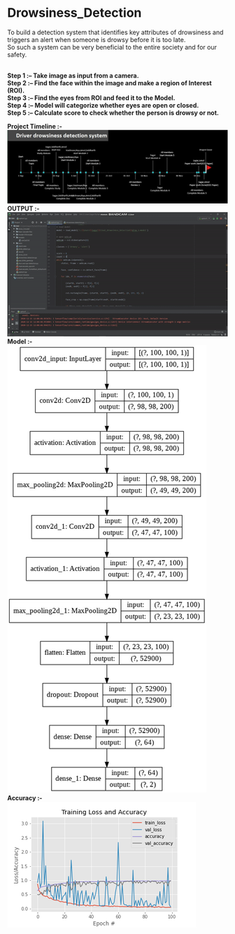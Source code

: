 # Drowsiness_Detection
To build a detection system that identifies key attributes of drowsiness and triggers an alert when someone is drowsy before it is too late.<br>So such a system can be very beneficial to the entire society and for our safety.

<b><br>
Step 1 :– Take image as input from a camera.<br>
Step 2 :– Find the face within the image and make a region of Interest (ROI).<br>
Step 3 :– Find the eyes from ROI and feed it to the Model.<br>
Step 4 :– Model will categorize whether eyes are open or closed.<br>
Step 5 :– Calculate score to check whether the person is drowsy or not.<br>

Project Timeline :-<br> 
![](https://github.com/SagarB0310/Drowsiness_Detection/blob/main/DOC/D1.jpg)<br>
OUTPUT :-<br>
![](https://github.com/SagarB0310/Drowsiness_Detection/blob/main/DOC/Drowsy.gif)<br>
Model :-<br>
![](https://github.com/SagarB0310/Drowsiness_Detection/blob/main/DOC/Model.jpg)<br>
Accuracy :-<br>
![](plot.png)<br>
  </h1>
